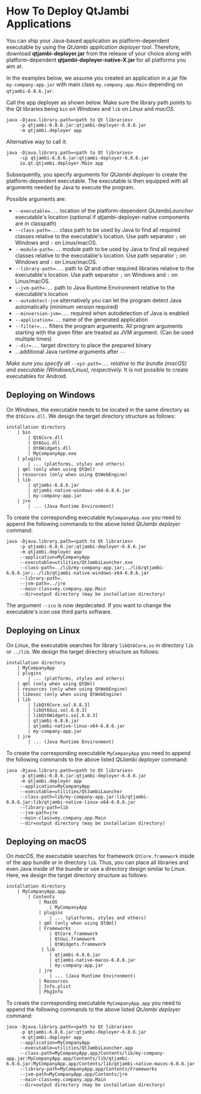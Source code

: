# How To Deploy QtJambi Applications

You can ship your Java-based application as platform-dependent
executable by using the *QtJambi application deployer tool*. Therefore,
download **qtjambi-deployer.jar** from the release of your choice 
along with platform-dependent **qtjambi-deployer-native-X.jar** for all platforms you aim at.

In the examples below, we assume you created an application in a jar
file `my-company-app.jar` with main class `my.company.app.Main`
depending on `qtjambi-6.8.6.jar`.

Call the app deployer as shown below. Make sure the library path points
to the *Qt* libraries being `bin` on *Windows* and `lib`
on *Linux* and *macOS*.

``` shell
java -Djava.library.path=<path to Qt libraries>
     -p qtjambi-6.8.6.jar:qtjambi-deployer-6.8.6.jar
     -m qtjambi.deployer app
```

Alternative way to call it:

``` shell
java -Djava.library.path=<path to Qt libraries>
     -cp qtjambi-6.8.6.jar:qtjambi-deployer-6.8.6.jar
     io.qt.qtjambi.deployer.Main app
```


Subsequently, you specify arguments for *QtJambi deployer*
to create the platform-dependent executable. The executable is then
equipped with all arguments needed by Java to execute the program.

Possible arguments are:

  - `--executable=...` location of the platform-dependent
    *QtJambiLauncher* executable's location (optional if qtjambi-deployer-native components are in classpath)
  - `--class-path=...` class path to be used by Java to find all
    required classes relative to the executable's location. Use path separator `;` on Windows and `:` on Linux/macOS.
  - `--module-path=...` module path to be used by Java to find all
    required classes relative to the executable's location. Use path separator `;` on Windows and `:` on Linux/macOS.
  - `--library-path=...` path to *Qt* and other required
    libraries relative to the executable's location. Use path separator `;` on Windows and `:` on Linux/macOS.
  - `--jvm-path=...` path to Java Runtime Environment relative to the
    executable's location
  - `--autodetect-jvm` alternatively you can let the program detect Java
    automatically (minimum version required)
  - `--minversion-jvm=...` required when autodetection of Java is
    enabled
  - `--application=...` name of the generated application
  - `--filter=...` filters the program arguments. 
     All program arguments starting with the given filter are treated as JVM argument.
	 (Can be used multiple times)
  - `--dir=...` target directory to place the prepared binary
  - ...additional Java runtime arguments after `-- `

*Make sure you specify all `--xyz-path=...` relative to the bundle (macOS) and executable (Windows/Linux), respectively.*
It is not possible to create executables for Android.

## Deploying on Windows

On *Windows*, the executable needs to be located in the same directory
as the `Qt6Core.dll`. We design the target directory structure as
follows:

``` shell
installation directory
    | bin
        | Qt6Core.dll
        | Qt6Gui.dll
        | Qt6Widgets.dll
        | MyCompanyApp.exe
    | plugins
        | ... (platforms, styles and others)
	| qml (only when using QtQml)
	| resources (only when using QtWebEngine)
    | lib
        | qtjambi-6.8.6.jar
        | qtjambi-native-windows-x64-6.8.6.jar
        | my-company-app.jar
    | jre
        | ... (Java Runtime Environment)
```

To create the corresponding executable `MyCompanyApp.exe` you need to
append the following commands to the above listed *QtJambi deployer* command:

``` shell
java -Djava.library.path=<path to Qt libraries>
     -p qtjambi-6.8.6.jar;qtjambi-deployer-6.8.6.jar
     -m qtjambi.deployer app
     --application=MyCompanyApp
     --executable=utilities/QtJambiLauncher.exe
     --class-path=../lib/my-company-app.jar;../lib/qtjambi-6.8.6.jar;../lib/qtjambi-native-windows-x64-6.8.6.jar
     --library-path=.
     --jvm-path=../jre
     --main-class=my.company.app.Main
     --dir=output directory (may be installation directory)
```

The argument `--ico` is now depdecated. If you want to change the executable's icon use third parts software.

## Deploying on Linux

On *Linux*, the executable searches for library `libQt6Core.so` in
directory `lib` or `../lib`. We design the target directory structure as
follows:

``` shell
installation directory
    | MyCompanyApp
    | plugins
        | ... (platforms, styles and others)
	| qml (only when using QtQml)
	| resources (only when using QtWebEngine)
	| libexec (only when using QtWebEngine)
    | lib
        | libQt6Core.so[.6.8.3]
        | libQt6Gui.so[.6.8.3]
        | libQt6Widgets.so[.6.8.3]
        | qtjambi-6.8.6.jar
        | qtjambi-native-linux-x64-6.8.6.jar
        | my-company-app.jar
    | jre
        | ... (Java Runtime Environment)
```

To create the corresponding executable `MyCompanyApp` you need to append
the following commands to the above listed *QtJambi deployer* command:

``` shell
java -Djava.library.path=<path to Qt libraries>
     -p qtjambi-6.8.6.jar:qtjambi-deployer-6.8.6.jar
     -m qtjambi.deployer app
     --application=MyCompanyApp
     --executable=utilities/QtJambiLauncher
     --class-path=lib/my-company-app.jar:lib/qtjambi-6.8.6.jar:lib/qtjambi-native-linux-x64-6.8.6.jar
     --library-path=lib
     --jvm-path=jre
     --main-class=my.company.app.Main
     --dir=output directory (may be installation directory)
```

## Deploying on macOS

On *macOS*, the executable searches for framework `QtCore.framework`
inside of the app bundle or in directory `lib`. Thus, you can place all
libraries and even Java inside of the bundle or use a directory design
similar to *Linux*. Here, we design the target directory structure as
follows:

``` shell
installation directory
    | MyCompanyApp.app
        | Contents
            | MacOS
                | MyCompanyApp
            | plugins
                | ... (platforms, styles and others)
            | qml (only when using QtQml)
            | Frameworks
                | QtCore.framework
                | QtGui.framework
                | QtWidgets.framework
             | lib
                | qtjambi-6.8.6.jar
                | qtjambi-native-macos-6.8.6.jar
                | my-company-app.jar
            | jre
                | ... (Java Runtime Environment)
            | Resources
            | Info.plist
            | PkgInfo
```

To create the corresponding executable `MyCompanyApp.app` you need to
append the following commands to the above listed *QtJambi deployer* command:

``` shell
java -Djava.library.path=<path to Qt libraries>
     -p qtjambi-6.8.6.jar:qtjambi-deployer-6.8.6.jar
     -m qtjambi.deployer app
     --application=MyCompanyApp
     --executable=utilities/QtJambiLauncher.app
     --class-path=MyCompanyApp.app/Contents/lib/my-company-app.jar:MyCompanyApp.app/Contents/lib/qtjambi-6.8.6.jar:MyCompanyApp.app/Contents/lib/qtjambi-native-macos-6.8.6.jar
     --library-path=MyCompanyApp.app/Contents/Frameworks
     --jvm-path=MyCompanyApp.app/Contents/jre
     --main-class=my.company.app.Main
     --dir=output directory (may be installation directory)
```
